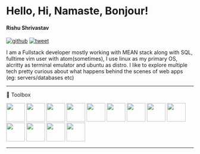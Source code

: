 # Hello, Hi, Namaste, Bonjour!
#### Rishu Shrivastav

[![github](https://img.shields.io/github/followers/rish15?style=social)](https://nodesource.com/products/nsolid)  [![tweet](https://img.shields.io/twitter/url?style=social&url=https%3A%2F%2Ftwitter.com%2Frishpein15)](https://twitter.com/rishpein15)

I am a Fullstack developer mostly working with MEAN stack along with SQL, fulltime vim user with atom(sometimes), I use linux as my primary OS, alcritty as terminal emulator and ubuntu as distro. 
I like to explore multiple tech pretty curious about what happens behind the scenes of web apps (eg: servers/databases etc)

---
🧰 Toolbox

<img src="https://cdn.worldvectorlogo.com/logos/html5.svg" width="50px" height="50px"/>
<img src="https://cdn.worldvectorlogo.com/logos/logo-javascript.svg" width="50px" height="50px"/>
<img src="https://cdn.worldvectorlogo.com/logos/typescript.svg" width="50px" height="50px"/>
<img src="https://cdn.worldvectorlogo.com/logos/nodejs-icon.svg" width="50px" height="50px"/>
<img src="https://cdn.worldvectorlogo.com/logos/angular-icon-1.svg" width="50px" height="50px"/>
<img src="https://cdn.worldvectorlogo.com/logos/bootstrap-4.svg" width="50px" height="50px"/>
<img src="https://cdn.worldvectorlogo.com/logos/material-ui-1.svg" width="50px" height="50px"/>
<img src="https://cdn.worldvectorlogo.com/logos/mongodb.svg" width="50px" height="50px"/>
<img src="https://cdn.worldvectorlogo.com/logos/mysql-5.svg" width="50px" height="50px"/>
<img src="https://cdn.worldvectorlogo.com/logos/postgresql.svg" width="50px" height="50px"/>
<img src="https://cdn.worldvectorlogo.com/logos/linux-tux.svg" width="50px" height="50px"/>
<img src="https://cdn.worldvectorlogo.com/logos/heroku-1.svg" width="50px" height="50px"/>
<img src="https://cdn.worldvectorlogo.com/logos/vim.svg" width="50px" height="50px"/>

---
